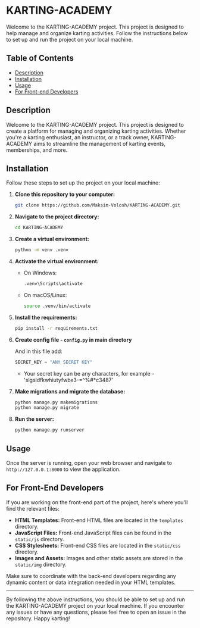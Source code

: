 # KARTING-ACADEMY

Welcome to the KARTING-ACADEMY project. This project is designed to help manage and organize karting activities. Follow the instructions below to set up and run the project on your local machine.

## Table of Contents

- [Description](#description)
- [Installation](#installation)
- [Usage](#usage)
- [For Front-end Developers](#for-front-end-developers)

## Description

Welcome to the KARTING-ACADEMY project. This project is designed to create a platform for managing and organizing karting activities. Whether you're a karting enthusiast, an instructor, or a track owner, KARTING-ACADEMY aims to streamline the management of karting events, memberships, and more.

## Installation

Follow these steps to set up the project on your local machine:

1. **Clone this repository to your computer:**
   ```sh
   git clone https://github.com/Maksim-Volosh/KARTING-ACADEMY.git
   ```

2. **Navigate to the project directory:**
   ```sh
   cd KARTING-ACADEMY
   ```

3. **Create a virtual environment:**
   ```sh
   python -m venv .venv
   ```

4. **Activate the virtual environment:**
   - On Windows:
     ```sh
     .venv\Scripts\activate
     ```
   - On macOS/Linux:
     ```sh
     source .venv/bin/activate
     ```

5. **Install the requirements:**
   ```sh
   pip install -r requirements.txt
   ```
   
6. **Create config file - `config.py` in main directory**
   
   And in this file add:
   ```python
   SECRET_KEY = "ANY SECRET KEY"
   ```
   
   * Your secret key can be any characters, for example - 'slgsldfkwhiutyfwbx3-=^%#*c3487'

     
7. **Make migrations and migrate the database:**
   ```sh
   python manage.py makemigrations
   python manage.py migrate
   ```

8. **Run the server:**
   ```sh
   python manage.py runserver
   ```

## Usage

Once the server is running, open your web browser and navigate to `http://127.0.0.1:8000` to view the application.

## For Front-End Developers

If you are working on the front-end part of the project, here's where you'll find the relevant files:

- **HTML Templates:** Front-end HTML files are located in the `templates` directory.
- **JavaScript Files:** Front-end JavaScript files can be found in the `static/js` directory.
- **CSS Stylesheets:** Front-end CSS files are located in the `static/css` directory.
- **Images and Assets:** Images and other static assets are stored in the `static/img` directory.

Make sure to coordinate with the back-end developers regarding any dynamic content or data integration needed in your HTML templates.

---

By following the above instructions, you should be able to set up and run the KARTING-ACADEMY project on your local machine. If you encounter any issues or have any questions, please feel free to open an issue in the repository. Happy karting!

